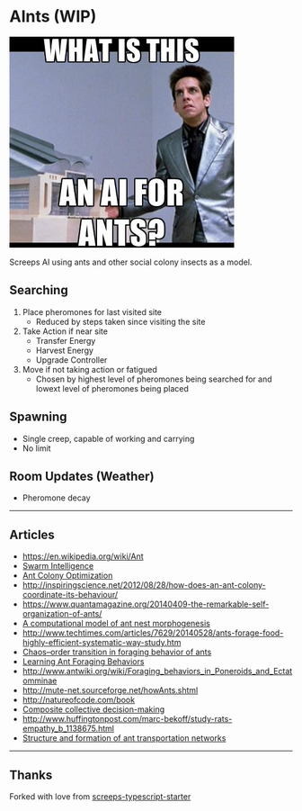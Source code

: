 # AInts (WIP)

![](image.png)

Screeps AI using ants and other social colony insects as a model.

## Searching

1. Place pheromones for last visited site
    - Reduced by steps taken since visiting the site
2. Take Action if near site
    - Transfer Energy
    - Harvest Energy
    - Upgrade Controller
3. Move if not taking action or fatigued
    - Chosen by highest level of pheromones being searched for and lowext level of pheromones being placed

## Spawning

- Single creep, capable of working and carrying
- No limit

## Room Updates (Weather)

- Pheromone decay

---

## Articles

- https://en.wikipedia.org/wiki/Ant
- [Swarm Intelligence](https://en.wikipedia.org/wiki/Swarm_intelligence)
- [Ant Colony Optimization](https://en.wikipedia.org/wiki/Ant_colony_optimization_algorithms)
- http://inspiringscience.net/2012/08/28/how-does-an-ant-colony-coordinate-its-behaviour/
- https://www.quantamagazine.org/20140409-the-remarkable-self-organization-of-ants/
- [A computational model of ant nest morphogenesis](https://mitpress.mit.edu/sites/default/files/titles/alife/0262297140chap61.pdf)
- http://www.techtimes.com/articles/7629/20140528/ants-forage-food-highly-efficient-systematic-way-study.htm
- [Chaos–order transition in foraging behavior of ants](https://www.ncbi.nlm.nih.gov/pmc/articles/PMC4060675/)
- [Learning Ant Foraging Behaviors](https://cs.gmu.edu/~eclab/papers/panait04learning.pdf)
- http://www.antwiki.org/wiki/Foraging_behaviors_in_Poneroids_and_Ectatomminae
- http://mute-net.sourceforge.net/howAnts.shtml
- http://natureofcode.com/book
- [Composite collective decision-making](https://www.ncbi.nlm.nih.gov/pmc/articles/PMC4590433/)
- http://www.huffingtonpost.com/marc-bekoff/study-rats-empathy_b_1138675.html
- [Structure and formation of ant transportation networks](http://rsif.royalsocietypublishing.org/content/8/62/1298)

---

## Thanks

Forked with love from [screeps-typescript-starter](https://github.com/screepers/screeps-typescript-starter)
